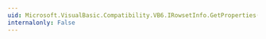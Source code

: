 ```yaml
---
uid: Microsoft.VisualBasic.Compatibility.VB6.IRowsetInfo.GetProperties(System.Int32,Microsoft.VisualBasic.Compatibility.VB6.DBPROPIDSET[],System.Int32@,System.IntPtr@)
internalonly: False
---
```

